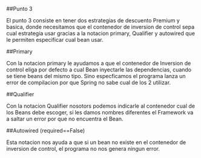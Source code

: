 ##Punto 3

El punto 3 consiste en tener dos estrategias de descuento Premium y basica, donde necesitamos que el contenedor de inversion de control 
sepa cual estrategia usar gracias a la notacion primary, Qualifier y autowired que le permiten especificar cual bean usar. 

##Primary

Con la notacion primary le ayudamos a que el contenedor de Inversion de control eliga por defecto a cual  Bean inyectarle las dependencias, cuando se tiene beans del mismo tipo.
 Sino especficamos el programa lanza un error de compilacion por que Spring no sabe cual de los 2 utilizar.

##Qualifier

Con la notacion Qualifier nosotors  podemos indicarle al contenedor cual de los Beans debe escoger, si les damos nombres diferentes el 
Framework va a saltar un error por que no encuentra el Bean.

##Autowired (required==False)

Esta notacion nos ayuda a que si un bean no existe en el contenedor de inversion de control, el programa no nos genera ningun error.
